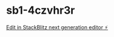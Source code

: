 # sb1-4czvhr3r

[Edit in StackBlitz next generation editor ⚡️](https://stackblitz.com/~/github.com/falah200/sb1-4czvhr3r)